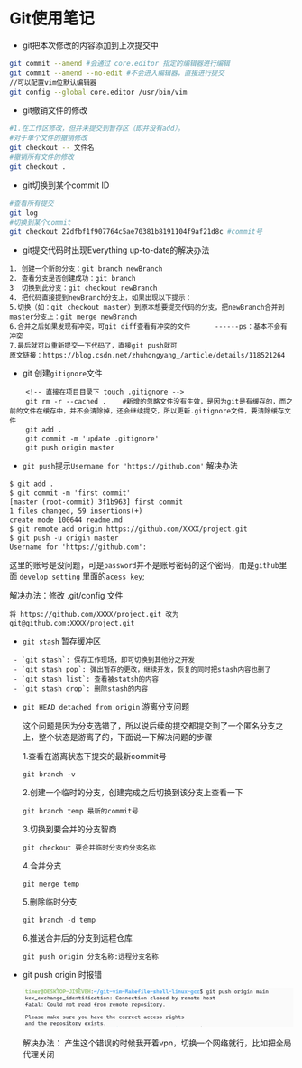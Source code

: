 # Git使用笔记

- git把本次修改的内容添加到上次提交中

```bash
git commit --amend #会通过 core.editor 指定的编辑器进行编辑
git commit --amend --no-edit #不会进入编辑器，直接进行提交
//可以配置vim位默认编辑器
git config --global core.editor /usr/bin/vim
```




- git撤销文件的修改

```bash
#1.在工作区修改，但并未提交到暂存区（即并没有add）。
#对于单个文件的撤销修改
git checkout -- 文件名
#撤销所有文件的修改
git checkout .
```



- git切换到某个commit ID

```bash
#查看所有提交
git log
#切换到某个commit
git checkout 22dfbf1f907764c5ae70381b8191104f9af21d8c #commit号
```




- git提交代码时出现Everything up-to-date的解决办法

```shell
1. 创建一个新的分支：git branch newBranch
2. 查看分支是否创建成功：git branch
3  切换到此分支：git checkout newBranch
4. 把代码直接提到newBranch分支上，如果出现以下提示：
5.切换（如：git checkout master）到原本想要提交代码的分支，把newBranch合并到master分支上：git merge newBranch
6.合并之后如果发现有冲突，可git diff查看有冲突的文件      ------ps：基本不会有冲突
7.最后就可以重新提交一下代码了，直接git push就可
原文链接：https://blog.csdn.net/zhuhongyang_/article/details/118521264
```




 - git 创建`gitignore`文件
```shell
    <!-- 直接在项目目录下 touch .gitignore -->
    git rm -r --cached .    #新增的忽略文件没有生效，是因为git是有缓存的，而之前的文件在缓存中，并不会清除掉，还会继续提交，所以更新.gitignore文件，要清除缓存文件
    git add .
    git commit -m 'update .gitignore'
    git push origin master
```



- `git push`提示`Username for 'https://github.com'` 解决办法

```shell
$ git add .
$ git commit -m 'first commit'
[master (root-commit) 3f1b963] first commit
1 files changed, 59 insertions(+)
create mode 100644 readme.md
$ git remote add origin https://github.com/XXXX/project.git
$ git push -u origin master
Username for 'https://github.com':
```

这里的账号是没问题，可是`password`并不是账号密码的这个密码，而是`github`里面 `develop setting` 里面的`acess key`;

解决办法：修改 .git/config 文件

```http
将 https://github.com/XXXX/project.git 改为
git@github.com:XXXX/project.git
```



- `git stash` 暂存缓冲区

```shell
 - `git stash`: 保存工作现场，即可切换到其他分之开发
 - `git stash pop`: 弹出暂存的更改，继续开发，恢复的同时把stash内容也删了
 - `git stash list`: 查看被statsh的内容
 - `git stash drop`: 删除stash的内容   
```



- `git HEAD detached from origin`  游离分支问题

  这个问题是因为分支选错了，所以说后续的提交都提交到了一个匿名分支之上，整个状态是游离了的，下面说一下解决问题的步骤

  1.查看在游离状态下提交的最新commit号

  ```
  git branch -v
  ```

  2.创建一个临时的分支，创建完成之后切换到该分支上查看一下

  ```
  git branch temp 最新的commit号
  ```

  3.切换到要合并的分支智商

  ```
  git checkout 要合并临时分支的分支名称
  ```

  4.合并分支

  ```
  git merge temp
  ```

  5.删除临时分支

  ```
  git branch -d temp
  ```

  6.推送合并后的分支到远程仓库

  ```
  git push origin 分支名称:远程分支名称
  ```



- git push origin 时报错

  ![image-20230514170225074](image/image-20230514170225074.png)

  解决办法： 产生这个错误的时候我开着vpn，切换一个网络就行，比如把全局代理关闭
